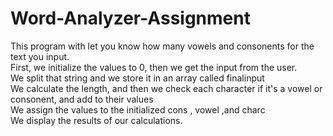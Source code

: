 # Word-Analyzer-Assignment

This program with let you know how many vowels and consonents for the text you input. <br>
First, we initialize the values to 0, then we get the input from the user.<br>
We split that string and we store it in an array called finalinput  <br>
We calculate the length, and then we check each character if it's a vowel or consonent, and add to their values <br>
We assign the values to the initialized cons , vowel ,and charc <br>
We display the results of our calculations. <br>
